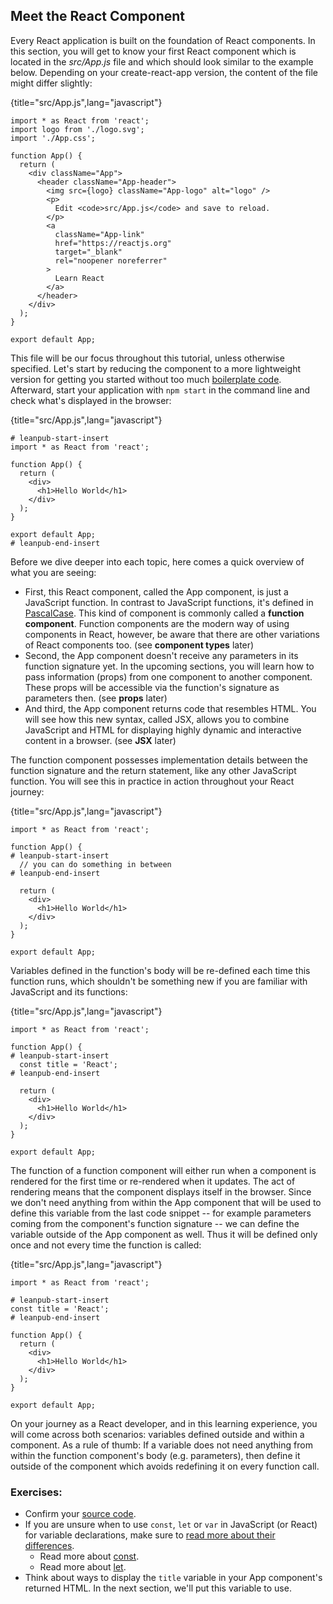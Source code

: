 ## Meet the React Component

Every React application is built on the foundation of React components. In this section, you will get to know your first React component which is located in the *src/App.js* file and which should look similar to the example below. Depending on your create-react-app version, the content of the file might differ slightly:

{title="src/App.js",lang="javascript"}
~~~~~~~
import * as React from 'react';
import logo from './logo.svg';
import './App.css';

function App() {
  return (
    <div className="App">
      <header className="App-header">
        <img src={logo} className="App-logo" alt="logo" />
        <p>
          Edit <code>src/App.js</code> and save to reload.
        </p>
        <a
          className="App-link"
          href="https://reactjs.org"
          target="_blank"
          rel="noopener noreferrer"
        >
          Learn React
        </a>
      </header>
    </div>
  );
}

export default App;
~~~~~~~

This file will be our focus throughout this tutorial, unless otherwise specified. Let's start by reducing the component to a more lightweight version for getting you started without too much [boilerplate code](https://bit.ly/3lZzckS). Afterward, start your application with `npm start` in the command line and check what's displayed in the browser:

{title="src/App.js",lang="javascript"}
~~~~~~~
# leanpub-start-insert
import * as React from 'react';

function App() {
  return (
    <div>
      <h1>Hello World</h1>
    </div>
  );
}

export default App;
# leanpub-end-insert
~~~~~~~

Before we dive deeper into each topic, here comes a quick overview of what you are seeing:

* First, this React component, called the App component, is just a JavaScript function. In contrast to JavaScript functions, it's defined in [PascalCase](https://www.robinwieruch.de/javascript-naming-conventions). This kind of component is commonly called a **function component**. Function components are the modern way of using components in React, however, be aware that there are other variations of React components too. (see **component types** later)
* Second, the App component doesn't receive any parameters in its function signature yet. In the upcoming sections, you will learn how to pass information (props) from one component to another component. These props will be accessible via the function's signature as parameters then. (see **props** later)
* And third, the App component returns code that resembles HTML. You will see how this new syntax, called JSX, allows you to combine JavaScript and HTML for displaying highly dynamic and interactive content in a browser. (see **JSX** later)

The function component possesses implementation details between the function signature and the return statement, like any other JavaScript function. You will see this in practice in action throughout your React journey:

{title="src/App.js",lang="javascript"}
~~~~~~~
import * as React from 'react';

function App() {
# leanpub-start-insert
  // you can do something in between
# leanpub-end-insert

  return (
    <div>
      <h1>Hello World</h1>
    </div>
  );
}

export default App;
~~~~~~~

Variables defined in the function's body will be re-defined each time this function runs, which shouldn't be something new if you are familiar with JavaScript and its functions:

{title="src/App.js",lang="javascript"}
~~~~~~~
import * as React from 'react';

function App() {
# leanpub-start-insert
  const title = 'React';
# leanpub-end-insert

  return (
    <div>
      <h1>Hello World</h1>
    </div>
  );
}

export default App;
~~~~~~~

The function of a function component will either run when a component is rendered for the first time or re-rendered when it updates. The act of rendering means that the component displays itself in the browser. Since we don't need anything from within the App component that will be used to define this variable from the last code snippet -- for example parameters coming from the component's function signature -- we can define the variable outside of the App component as well. Thus it will be defined only once and not every time the function is called:

{title="src/App.js",lang="javascript"}
~~~~~~~
import * as React from 'react';

# leanpub-start-insert
const title = 'React';
# leanpub-end-insert

function App() {
  return (
    <div>
      <h1>Hello World</h1>
    </div>
  );
}

export default App;
~~~~~~~

On your journey as a React developer, and in this learning experience, you will come across both scenarios: variables defined outside and within a component. As a rule of thumb: If a variable does not need anything from within the function component's body (e.g. parameters), then define it outside of the component which avoids redefining it on every function call.

### Exercises:

* Confirm your [source code](https://bit.ly/3G6O6gX).
* If you are unsure when to use `const`, `let` or `var` in JavaScript (or React) for variable declarations, make sure to [read more about their differences](https://www.robinwieruch.de/const-let-var).
  * Read more about [const](https://mzl.la/3jkvHn5).
  * Read more about [let](https://mzl.la/3piHQgc).
* Think about ways to display the `title` variable in your App component's returned HTML. In the next section, we'll put this variable to use.
